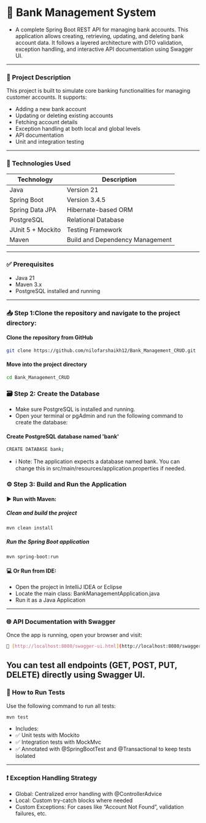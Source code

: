 # 🏦 Bank Management System
- A complete Spring Boot REST API for managing bank accounts. This application allows creating, retrieving, updating, and deleting bank account data.
It follows a layered architecture with DTO validation, exception handling, and interactive API documentation using Swagger UI.
---
### 📌 Project Description
This project is built to simulate core banking functionalities for managing customer accounts. It supports:
- Adding a new bank account
- Updating or deleting existing accounts
- Fetching account details
- Exception handling at both local and global levels
- API documentation 
- Unit and integration testing
---
### 🧰 Technologies Used
| Technology          | Description                          |
|---------------------|--------------------------------------|
| Java                | Version 21                           |
| Spring Boot         | Version 3.4.5                        |
| Spring Data JPA     | Hibernate-based ORM                  |
| PostgreSQL          | Relational Database                  |
| JUnit 5 + Mockito   | Testing Framework                    |
| Maven               | Build and Dependency Management      |
---
### ✅ Prerequisites
- Java 21
- Maven 3.x
- PostgreSQL installed and running
---
### 📥 Step 1:Clone the repository and navigate to the project directory:


#### Clone the repository from GitHub
```bash
git clone https://github.com/nilofarshaikh12/Bank_Management_CRUD.git
```
#### Move into the project directory
```bash
cd Bank_Management_CRUD
```

### 🗃️ Step 2: Create the Database
- Make sure PostgreSQL is installed and running.
- Open your terminal or pgAdmin and run the following command to create the database:
#### Create PostgreSQL database named 'bank'
```bash
CREATE DATABASE bank;
```
- ℹ️ Note: The application expects a database named bank. You can change this in src/main/resources/application.properties if needed.

### ⚙️ Step 3: Build and Run the Application
#### ▶️ Run with Maven:

##### Clean and build the project
```bash
mvn clean install
```
##### Run the Spring Boot application
```bash
mvn spring-boot:run
```
#### 💻 Or Run from IDE:
- Open the project in IntelliJ IDEA or Eclipse
- Locate the main class: BankManagementApplication.java
- Run it as a Java Application
---
### 🌐 API Documentation with Swagger
Once the app is running, open your browser and visit:
```bash
🔗 [http://localhost:8080/swagger-ui.html](http://localhost:8080/swagger-ui.html)
```
You can test all endpoints (GET, POST, PUT, DELETE) directly using Swagger UI.
---
### 🧪 How to Run Tests
Use the following command to run all tests:
```bash
mvn test
```
- Includes:
- ✅ Unit tests with Mockito
- ✅ Integration tests with MockMvc
- ✅ Annotated with @SpringBootTest and @Transactional to keep tests isolated
---
### ❗ Exception Handling Strategy
- Global: Centralized error handling with @ControllerAdvice
- Local: Custom try-catch blocks where needed
- Custom Exceptions: For cases like “Account Not Found”, validation failures, etc.




